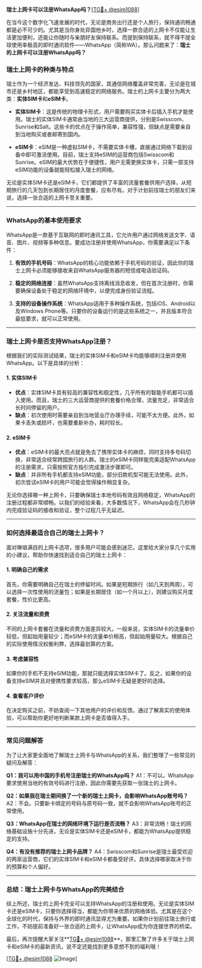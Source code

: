 **瑞士上网卡可以注册WhatsApp吗？**[[TG💪+ @esim1088](https://t.me/s/esim1088)]

在当今这个数字化飞速发展的时代，无论是商务出行还是个人旅行，保持通讯畅通都是必不可少的。尤其是当你身处异国他乡时，选择一款合适的上网卡不仅能让生活更加便利，还能让你随时与亲朋好友保持联系。而提到保持联系，就不得不提全球使用率极高的即时通讯软件——WhatsApp（简称WA）。那么问题来了：**瑞士的上网卡可以注册WhatsApp吗？**

### **瑞士上网卡的种类与特点**

瑞士作为一个经济发达、科技领先的国家，其通信网络覆盖非常完善，无论是在城市还是乡村地区，都能享受到高速稳定的网络服务。瑞士的上网卡主要分为两大类：**实体SIM卡**和**eSIM卡**。

- **实体SIM卡**：这是传统的物理卡形式，用户需要购买实体卡后插入手机才能使用。瑞士的实体SIM卡通常由当地的三大运营商提供，分别是Swisscom、Sunrise和Salt。这些卡的优点在于操作简单，兼容性强，但缺点是需要亲自到当地购买或者邮寄到国内。
  
- **eSIM卡**：eSIM是一种虚拟SIM卡，不需要实体卡槽，直接通过网络下载到设备中即可激活使用。目前，瑞士支持eSIM的运营商包括Swisscom和Sunrise。eSIM的最大优势在于便捷性，用户无需更换实体卡，只需一部支持eSIM功能的设备就能轻松接入瑞士的网络。

无论是实体SIM卡还是eSIM卡，它们都提供了丰富的流量套餐供用户选择，从短期旅行的几天包到长期居住的月度套餐，应有尽有。对于计划前往瑞士的朋友们来说，选择一张合适的上网卡至关重要。

---

### **WhatsApp的基本使用要求**

WhatsApp是一款基于互联网的即时通讯工具，它允许用户通过网络发送文字、语音、图片、视频等多种信息。要成功注册并使用WhatsApp，你需要满足以下条件：

1. **有效的手机号码**：WhatsApp的核心功能依赖于手机号码的验证，因此你的瑞士上网卡必须能够接收来自WhatsApp服务器的短信或电话验证码。
   
2. **稳定的网络连接**：虽然WhatsApp支持离线消息收发，但在首次注册时，你需要确保设备处于稳定的网络环境中，以便完成身份验证流程。

3. **支持的设备操作系统**：WhatsApp适用于多种操作系统，包括iOS、Android以及Windows Phone等。只要你的设备运行的是这些系统之一，并且版本符合最低要求，就可以正常使用。

---

### **瑞士上网卡是否支持WhatsApp注册？**

根据我们的实际测试结果，瑞士的实体SIM卡和eSIM卡均能够顺利注册并使用WhatsApp。以下是具体的分析：

#### **1. 实体SIM卡**
- **优点**：实体SIM卡具有较高的兼容性和稳定性，几乎所有的智能手机都可以插入使用。而且，瑞士的三大运营商提供的套餐价格合理，流量充足，非常适合长时间停留的用户。
- **缺点**：初次使用时需要亲自到当地营业厅办理手续，可能不太方便。此外，如果卡丢失或损坏，也需要重新补办，耗时较长。

#### **2. eSIM卡**
- **优点**：eSIM卡的最大亮点就是免去了携带实体卡的麻烦，同时支持多号码切换，非常适合经常跨国旅行的人群。瑞士的eSIM卡同样能完美适配WhatsApp的注册需求，只需按照官方指引完成激活步骤即可。
- **缺点**：并非所有手机都支持eSIM功能，部分旧款机型可能无法使用。此外，初次尝试eSIM卡的用户可能会觉得操作稍显复杂。

无论你选择哪一种上网卡，只要确保瑞士本地号码有效且网络稳定，WhatsApp的注册过程都非常顺畅。以我们的经验来看，大多数情况下，WhatsApp会在几秒钟内完成验证码的接收和验证，整个过程几乎无延迟。

---

### **如何选择最适合自己的瑞士上网卡？**

面对琳琅满目的上网卡选项，很多用户可能会感到迷茫。这里给大家分享几个实用的小建议，帮助你快速找到适合自己的瑞士上网卡：

#### **1. 明确自己的需求**
首先，你需要明确自己在瑞士的停留时间。如果是短期旅行（如几天到两周），可以选择一次性使用的流量包；如果是长期居住（如一个月以上），则建议购买月度套餐，性价比更高。

#### **2. 关注流量和资费**
不同的上网卡套餐在流量和资费方面差异较大。一般来说，实体SIM卡的流量单价较低，但起始用量较少；而eSIM卡的流量单价稍高，但起始用量较大。根据自己的实际使用情况权衡利弊，选择最划算的方案。

#### **3. 考虑兼容性**
如果你的手机不支持eSIM功能，那就只能选择实体SIM卡了。反之，如果你的设备支持eSIM并且对便携性要求较高，那么eSIM卡无疑是更好的选择。

#### **4. 查看客户评价**
在决定购买之前，不妨查阅一下其他用户的评价和反馈。通过了解真实的使用体验，可以帮助你更好地判断某款上网卡是否值得入手。

---

### **常见问题解答**

为了让大家更全面地了解瑞士上网卡与WhatsApp的关系，我们整理了一些常见的疑问及解答：

**Q1：我可以用中国的手机号注册瑞士的WhatsApp吗？**
A1：不可以。WhatsApp要求使用当地的有效号码进行注册，因此你需要先获取一张瑞士的上网卡。

**Q2：如果我在瑞士期间换了一个新的瑞士上网卡，会影响WhatsApp账号吗？**
A2：不会。只要新卡绑定的号码与原号码一致，就不会影响WhatsApp账号的正常使用。

**Q3：WhatsApp在瑞士的网络环境下运行是否流畅？**
A3：非常流畅！瑞士的网络基础设施十分先进，无论是实体SIM卡还是eSIM卡，都能为WhatsApp提供稳定的支持。

**Q4：有没有推荐的瑞士上网卡品牌？**
A4：Swisscom和Sunrise是瑞士最受欢迎的两家运营商，它们的实体SIM卡和eSIM卡都备受好评。具体选择哪家取决于你的预算和个人偏好。

---

### **总结：瑞士上网卡与WhatsApp的完美结合**

综上所述，瑞士的上网卡完全可以支持WhatsApp的注册和使用。无论是实体SIM卡还是eSIM卡，只要你选择得当，都能为你带来优质的网络体验。尤其是在这个全球化的时代，保持与外界的即时通讯显得尤为重要。如果你计划前往瑞士旅行或工作，不妨提前准备好一张合适的上网卡，让WhatsApp成为你连接世界的桥梁。

最后，再次提醒大家关注**[TG💪+ @esim1088](https://t.me/s/esim1088)**，那里汇聚了许多关于瑞士上网卡和eSIM卡的最新资讯，说不定还能找到更多意想不到的福利哦！

[[TG💪+ @esim1088](https://t.me/s/esim1088) ![Image](https://i.postimg.cc/4NQfJmqS/Snipaste-2025-05-13-00-14-12.png)]